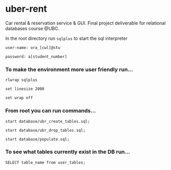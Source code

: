 # uber-rent
Car rental &amp; reservation service &amp; GUI. 
Final project deliverable for relational databases course @UBC.

In the root directory run `sqlplus` to start the sql interpreter

`user-name: ora_[cwl]@stu`

`password: a[student_number]`

### To make the environment more user friendly run...
`rlwrap sqlplus`

`set linesize 2000`

`set wrap off`

### From root you can run commands...
`start database/ubr_create_tables.sql;`

`start database/ubr_drop_tables.sql;`

`start database/populate.sql;`

### To see what tables currently exist in the DB run...

`SELECT table_name from user_tables;`
